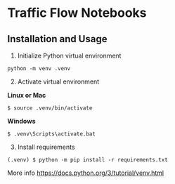 # Traffic Flow Notebooks

## Installation and Usage

1. Initialize Python virtual environment
```
python -m venv .venv
```

2. Activate virtual environment

**Linux or Mac**
```
$ source .venv/bin/activate
```

**Windows**
```
$ .venv\Scripts\activate.bat
```

3. Install requirements
```
(.venv) $ python -m pip install -r requirements.txt
```

More info
https://docs.python.org/3/tutorial/venv.html